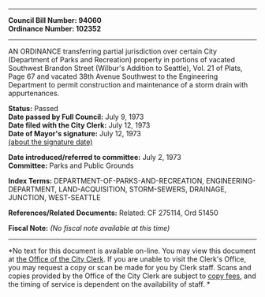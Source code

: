 * * * * *  
  
**Council Bill Number: [](#h0)[](#h2)94060**   
**Ordinance Number: 102352**  
  
* * * * *  
  
AN ORDINANCE transferring partial jurisdiction over certain City (Department of Parks and Recreation) property in portions of vacated Southwest Brandon Street (Wilbur's Addition to Seattle), Vol. 21 of Plats, Page 67 and vacated 38th Avenue Southwest to the Engineering Department to permit construction and maintenance of a storm drain with appurtenances.  
  
**Status:** Passed   
**Date passed by Full Council:** July 9, 1973   
**Date filed with the City Clerk:** July 12, 1973   
**Date of Mayor's signature:** July 12, 1973   
[(about the signature date)](/~public/approvaldate.htm)   
  
  
**Date introduced/referred to committee:** July 2, 1973   
**Committee:** Parks and Public Grounds   
  
**Index Terms:** DEPARTMENT-OF-PARKS-AND-RECREATION, ENGINEERING-DEPARTMENT, LAND-ACQUISITION, STORM-SEWERS, DRAINAGE, JUNCTION, WEST-SEATTLE  
  
**References/Related Documents:** Related: CF 275114, Ord 51450  
  
**Fiscal Note:** *(No fiscal note available at this time)*  
  
* * * * *  
  
*No text for this document is available on-line. You may view this document at [the Office of the City Clerk](http://www.seattle.gov/leg/clerk/contactUs.htm). If you are unable to visit the Clerk's Office, you may request a copy or scan be made for you by Clerk staff. Scans and copies provided by the Office of the City Clerk are subject to [copy fees](http://clerk.seattle.gov/~public/clerkfees.htm), and the timing of service is dependent on the availability of staff. *  
  
  
